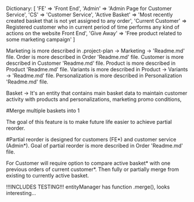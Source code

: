 Dictionary: [
    'FE' => 'Front End',
    'Admin' => 'Admin Page for Customer Service',
    'CS' => 'Customer Service',
    'Active Basket' => 'Most recently created basket that is not yet assigned to any order',
    'Current Customer' => Registered  customer who in current period of time performs any kind of actions on the website Front End',
    'Give Away' => 'Free product related to some marketing campaign'
]

Marketing is more described in .project-plan -> Marketing -> 'Readme.md' file.
Order is more described in Order 'Readme.md' file.
Customer is more described in Customer 'Readme.md' file.
Product is more described in Product 'Readme.md' file.
Variants is more described in Product -> Variants -> 'Readme.md' file.
Personalization is more described in Personalization 'Readme.md' file.

Basket -> 
It's an entity that contains main basket data to maintain customer activity with products and personalizations, marketing promo conditions, 

#Merge multiple baskets into 1

The goal of this feature is to make future life easier
to achieve partial reorder. 

#Partial reorder is designed for customers (FE*) and customer service (Admin*).
Goal of partial reorder is more described in Order 'Readme.md' file.

For Customer will require option to compare active basket* with one previous orders of current customer*. Then fully or partially merge from existing to currently active basket.

!!!INCLUDES TESTING!!! entityManager has function .merge(), looks interesting...